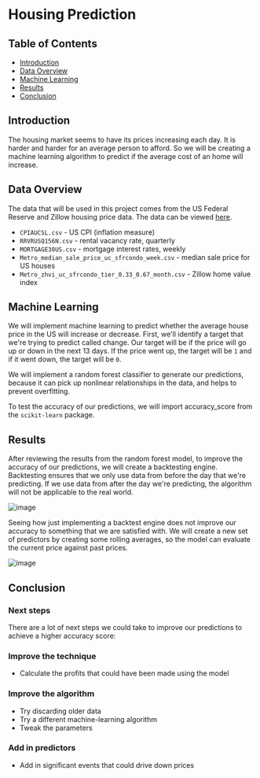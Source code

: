 # Housing Prediction

## Table of Contents
* [Introduction](#introduction)
* [Data Overview](#data-overview)
* [Machine Learning](#machine-learning)
* [Results](#results)
* [Conclusion](#conclusion)

## Introduction

The housing market seems to have its prices increasing each day. It is harder and harder for an average person to afford. So we will be creating a machine learning algorithm to predict if the average cost of an home will increase.

## Data Overview

The data that will be used in this project comes from the US Federal Reserve and Zillow housing price data. The data can be viewed [here](https://github.com/jidafan/Housing-Prediction/tree/main/Files).
- `CPIAUCSL.csv` - US CPI (inflation measure)
- `RRVRUSQ156N.csv` - rental vacancy rate, quarterly
- `MORTGAGE30US.csv` - mortgage interest rates, weekly
- `Metro_median_sale_price_uc_sfrcondo_week.csv` - median sale price for US houses
- `Metro_zhvi_uc_sfrcondo_tier_0.33_0.67_month.csv` - Zillow home value index

## Machine Learning

We will implement machine learning to predict whether the average house price in the US will increase or decrease. First, we'll identify a target that we're trying to predict called change.  Our target will be if the price will go up or down in the next 13 days. If the price went up, the target will be `1` and if it went down, the target will be `0`.

We will implement a random forest classifier to generate our predictions, because it can pick up nonlinear relationships in the data, and helps to prevent overfitting.

To test the accuracy of our predictions, we will import accuracy_score from the `scikit-learn` package.

## Results

After reviewing the results from the random forest model, to improve the accuracy of our predictions, we will create a backtesting engine. Backtesting ensures that we only use data from before the day that we're predicting. If we use data from after the day we're predicting, the algorithm will not be applicable to the real world.

![image](https://github.com/jidafan/Housing-Prediction/assets/141703009/28ce4d55-24c0-4dc7-bb21-7df730ef6688)

Seeing how just implementing a backtest engine does not improve our accuracy to something that we are satisfied with. We will create a new set of predictors by creating some rolling averages, so the model can evaluate the current price against past prices.  

![image](https://github.com/jidafan/Housing-Prediction/assets/141703009/39b0c8bd-fbbf-4683-a664-cc9bcf4565ce)

## Conclusion

### Next steps

There are a lot of next steps we could take to improve our predictions to achieve a higher accuracy score:

### Improve the technique

* Calculate the profits that could have been made using the model

### Improve the algorithm

* Try discarding older data
* Try a different machine-learning algorithm
* Tweak the parameters

### Add in predictors

* Add in significant events that could drive down prices

